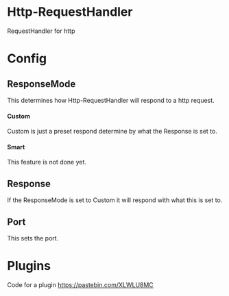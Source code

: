 # Http-RequestHandler
RequestHandler for http

# Config
## ResponseMode
This determines how Http-RequestHandler will respond to a http request.
#### Custom
Custom is just a preset respond determine by what the Response is set to.
#### Smart
This feature is not done yet.
## Response
If the ResponseMode is set to Custom it will respond with what this is set to.
## Port
This sets the port.



# Plugins

Code for a plugin https://pastebin.com/XLWLU8MC
